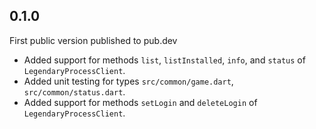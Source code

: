 ## 0.1.0

First public version published to pub.dev

- Added support for methods `list`, `listInstalled`, `info`, and `status` of `LegendaryProcessClient`.
- Added unit testing for types `src/common/game.dart`, `src/common/status.dart`.
- Added support for methods `setLogin` and `deleteLogin` of `LegendaryProcessClient`.
